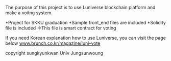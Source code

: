 The purpose of this project is to  use Luniverse blockchain platform and make a voitng system.


*Project for SKKU graduation
*Sample front_end files are included
*Solidity file is included
->This file is smart contract for voting

If you need Korean explanation how to use Luniverse, you can visit the page below
www.brunch.co.kr/magazine/luni-vote

copyright
sungkyunkwan Univ Jungsunwoung 
